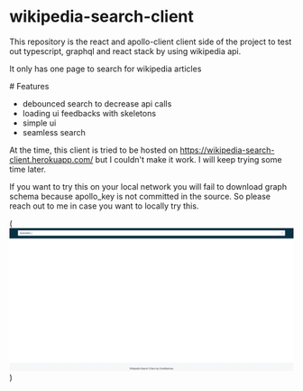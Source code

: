 # wikipedia-search-client
This repository is the react and apollo-client client side of the project to test out typescript, graphql and react stack by using wikipedia api.

It only has one page to search for wikipedia articles

# Features
- debounced search to decrease api calls
- loading ui feedbacks with skeletons
- simple ui
- seamless search



At the time, this client is tried to be hosted on https://wikipedia-search-client.herokuapp.com/ but I couldn't make it work. I will keep trying some time later.

If you want to try this on your local network you will fail to download graph schema because apollo_key is not committed in the source. So please reach out to me in case you want to locally try this.

(![web client usage gif](usage.gif))

